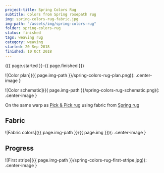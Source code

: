 ```yaml
---
project-title: Spring Colors Rug
subtitle: Colors from Spring rosepath rug
img: spring-colors-rug-fabric.jpg
img-path: "/assets/img/spring-colors-rug"
folder: spring-colors-rug
status: finished
tags: weaving rug
category: weaving
started: 20 Sep 2018
finished: 10 Oct 2018
---
```

<p class="center">({{ page.started }}–{{ page.finished }})</p>

![Color plan]({{ page.img-path }}/spring-colors-rug-plan.png){: .center-image }

![Color schematic]({{ page.img-path }}/spring-colors-rug-schematic.png){: .center-image }

On the same warp as <a href="{{ site.baseurl }}/projects/pick-pick/pick-pick.html">Pick & Pick rug</a> using fabric from <a href="{{ site.baseurl }}/projects/spring-rug/spring-rug.html">Spring rug</a>

## Fabric
![Fabric colors]({{ page.img-path }}/{{ page.img }}){: .center-image }

## Progress
![First stripe]({{ page.img-path }}/spring-colors-rug-first-stripe.jpg){: .center-image }